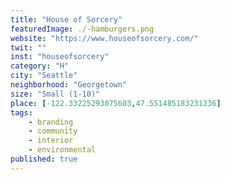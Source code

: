 ```yaml
---
title: "House of Sorcery"
featuredImage: ./-hamburgers.png
website: "https://www.houseofsorcery.com/"
twit: ""
inst: "houseofsorcery"
category: "H"
city: "Seattle"
neighborhood: "Georgetown"
size: "Small (1-10)"
place: [-122.33225293075603,47.551485183231236]
tags:
    - branding
    - community
    - interior
    - environmental
published: true
---
```




